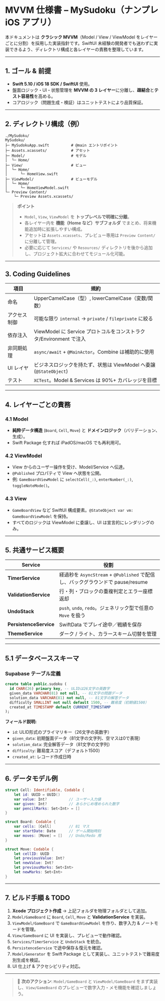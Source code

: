 # MVVM 仕様書 – MySudoku（ナンプレ iOS アプリ）

本ドキュメントは **クラシック MVVM**（Model / View / ViewModel をレイヤーごとに分割）を採用した実装指針です。SwiftUI 未経験の開発者でも迷わずに実装できるよう、ディレクトリ構成と各レイヤーの責務を整理しています。

---

## 1. ゴール & 前提

* **Swift 5.10 / iOS 18 SDK / SwiftUI** 使用。
* 盤面ロジック・UI・状態管理を **MVVM の 3 レイヤー**に分離し、**疎結合**と**テスト容易性**を高める。
* コアロジック（問題生成・検証）はユニットテストにより品質保証。

---

## 2. ディレクトリ構成（例）

```text
./MySudoku/
MySudoku/
├─ MySudokuApp.swift          # @main エントリポイント
├─ Assets.xcassets/           # アセット
├─ Model/                     # モデル
│  └─ Home/
├─ View/                      # ビュー
│  └─ Home/
│      └─ HomeView.swift
├─ ViewModel/                 # ビューモデル
│  └─ Home/
│      └─ HomeViewModel.swift
└─ Preview Content/
    └─ Preview Assets.xcassets/
```

> **ポイント**
>
> * `Model`, `View`, `ViewModel` を **トップレベルで明確に分離**。
> * 各レイヤー内を **機能（Home など）サブフォルダ** でまとめ、将来機能追加時に拡張しやすい構成。
> * アセットは `Assets.xcassets`、プレビュー専用は `Preview Content/` に分離して管理。
> * 必要に応じて `Services/` や `Resources/` ディレクトリを後から追加し、プロジェクト拡大に合わせてモジュール化可能。

---

## 3. Coding Guidelines

| 項目         | 規約                                                               |
| ------------ | ------------------------------------------------------------------ |
| 命名         | UpperCamelCase（型）, lowerCamelCase（変数/関数）                  |
| アクセス制御 | 可能な限り `internal` → `private` / `fileprivate` に絞る           |
| 依存注入     | ViewModel に Service プロトコルをコンストラクタ/Environment で注入 |
| 非同期処理   | `async/await` + `@MainActor`。Combine は補助的に使用               |
| UI レイヤ    | ビジネスロジックを持たず、状態は ViewModel へ委譲 (`@StateObject`) |
| テスト       | `XCTest`。Model & Services は 90%+ カバレッジを目標                |

---

## 4. レイヤーごとの責務

### 4.1 Model

* **純粋データ構造** (`Board`, `Cell`, `Move`) と **ドメインロジック**（バリデーション、生成）。
* Swift Package 化すれば iPadOS/macOS でも再利用可。

### 4.2 ViewModel

* View からのユーザー操作を受け、Model/Service へ伝達。
* `@Published` プロパティで View へ状態を公開。
* 例: `GameBoardViewModel` に `selectCell(_:)`, `enterNumber(_:)`, `toggleNoteMode()`。

### 4.3 View

* `GameBoardView` など SwiftUI 構成要素。`@StateObject var vm: GameBoardViewModel` を保持。
* すべてのロジックは ViewModel に委譲し、UI は宣言的にレンダリングのみ。

---

## 5. 共通サービス概要

| Service                | 役割                                                                            |
| ---------------------- | ------------------------------------------------------------------------------- |
| **TimerService**       | 経過秒を `AsyncStream` + `@Published` で配信し、バックグラウンドで pause/resume |
| **ValidationService**  | 行・列・ブロックの重複判定とエラー座標返却                                      |
| **UndoStack**          | `push`, `undo`, `redo`。ジェネリック型で任意の `Move` を扱う                    |
| **PersistenceService** | SwiftData でプレイ途中／戦績を保存                                              |
| **ThemeService**       | ダーク / ライト、カラースキーム切替を管理                                       |

---

## 5.1 データベーススキーマ

### Supabase テーブル定義

```sql
create table public.sudoku (
  id CHAR(26) primary key, -- ULIDは26文字の英数字
  given_data VARCHAR(81) not null, -- 81文字の問題データ
  solution_data VARCHAR(81) not null, -- 81文字の解答データ
  difficulty SMALLINT not null default 1500, -- 難易度（初期値1500）
  created_at TIMESTAMP default CURRENT_TIMESTAMP
);
```

**フィールド説明:**
- `id`: ULID形式のプライマリキー（26文字の英数字）
- `given_data`: 初期盤面データ（81文字の文字列、空マスは0で表現）
- `solution_data`: 完全解答データ（81文字の文字列）
- `difficulty`: 難易度スコア（デフォルト1500）
- `created_at`: レコード作成日時

---

## 6. データモデル例

```swift
struct Cell: Identifiable, Codable {
    let id: UUID = UUID()
    var value: Int?          // ユーザー入力値
    var given: Int?          // あらかじめ埋められた数字
    var pencilMarks: Set<Int> = []
}

struct Board: Codable {
    var cells: [Cell]        // 81 マス
    var startDate: Date      // ゲーム開始時刻
    var moves: [Move] = []   // Undo/Redo 用
}

struct Move: Codable {
    let cellID: UUID
    let previousValue: Int?
    let newValue: Int?
    let previousMarks: Set<Int>
    let newMarks: Set<Int>
}
```

---

## 7. ビルド手順 & TODO

1. **Xcode プロジェクト作成** → 上記フォルダを物理フォルダとして追加。
2. `Model/GameBoard` に `Board`, `Cell`, `Move` と **ValidationService** を実装。
3. `ViewModel/GameBoard` で `GameBoardViewModel` を作り、数字入力 & ノートモードを管理。
4. `View/GameBoard` に UI を実装し、プレビューで動作確認。
5. `Services/TimerService` と `UndoStack` を統合。
6. `PersistenceService` で途中保存＆復元を確認。
7. `Model/Generator` を Swift Package として実装し、ユニットテストで難易度別生成を検証。
8. UI 仕上げ & アクセシビリティ対応。

---

> 🚀 **次のアクション**: `Model/GameBoard` と `ViewModel/GameBoard` をまず実装し、`View/GameBoard` のプレビューで数字入力・メモ機能を確認しましょう。
